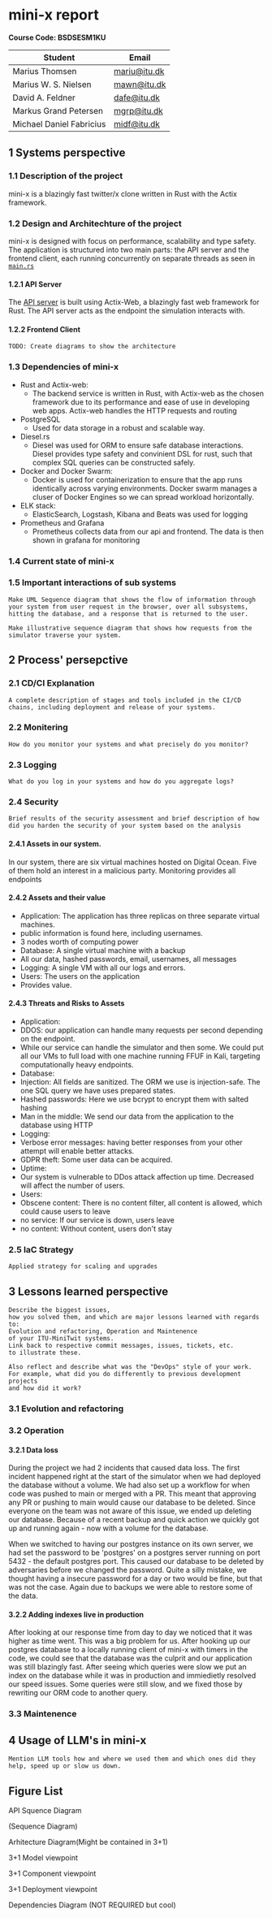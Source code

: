# mini-x report

**Course Code: BSDSESM1KU**

| Student  | Email| 
| -------- | -------- | 
| Marius Thomsen          | mariu@itu.dk | 
| Marius W. S. Nielsen    | mawn@itu.dk  | 
| David A. Feldner        | dafe@itu.dk  | 
| Markus Grand Petersen   | mgrp@itu.dk  | 
| Michael Daniel Fabricius| midf@itu.dk  | 

## 1 Systems perspective

### 1.1 Description of the project
mini-x is a blazingly fast twitter/x clone written in Rust with the Actix framework. 

### 1.2 Design and Architechture of the project
mini-x is designed with focus on performance, scalability and type safety. The application is structured into two main parts: the API server and the frontend client, each running concurrently on separate threads as seen in [`main.rs`](https://github.com/sumrdev/mini-x/blob/main/src/main.rs#L10-L11)
#### 1.2.1 API Server
The [API server](https://github.com/sumrdev/mini-x/blob/main/src/api/api_server.rs) is built using Actix-Web, a blazingly fast web framework for Rust. The API server acts as the endpoint the simulation interacts with. 



#### 1.2.2 Frontend Client



```TODO: Create diagrams to show the architecture```

### 1.3 Dependencies of mini-x

- Rust and Actix-web: 
    - The backend service is written in Rust, with Actix-web as the chosen framework due to its performance and ease of use in developing web apps. Actix-web handles the HTTP requests and routing
- PostgreSQL
    - Used for data storage in a robust and scalable way.
- Diesel&period;rs
    - Diesel was used for ORM to ensure safe database interactions. Diesel provides type safety and convinient DSL for rust, such that complex SQL queries can be constructed safely.
- Docker and Docker Swarm:
    - Docker is used for containerization to ensure that the app runs identically across varying environments. Docker swarm manages a cluser of Docker Engines so we can spread workload horizontally.
- ELK stack: 
    - ElasticSearch, Logstash, Kibana and Beats was used for logging
- Prometheus and Grafana
    - Prometheus collects data from our api and frontend. The data is then shown in grafana for monitoring

### 1.4 Current state of mini-x


### 1.5 Important interactions of sub systems
```
Make UML Sequence diagram that shows the flow of information through your system from user request in the browser, over all subsystems, hitting the database, and a response that is returned to the user.
``` 

```
Make illustrative sequence diagram that shows how requests from the simulator traverse your system.
```

## 2 Process' persepctive

### 2.1 CD/CI Explanation 

```
A complete description of stages and tools included in the CI/CD chains, including deployment and release of your systems.
```
### 2.2 Monitering
```
How do you monitor your systems and what precisely do you monitor?
```
### 2.3 Logging 
```
What do you log in your systems and how do you aggregate logs?
```
### 2.4 Security 
```
Brief results of the security assessment and brief description of how did you harden the security of your system based on the analysis
```
#### 2.4.1 Assets in our system. 
In our system, there are six virtual machines hosted on Digital Ocean. Five of them hold an interest in a malicious party. Monitoring provides all endpoints 
#### 2.4.2 Assets and their value
- Application: The application has three replicas on three separate virtual machines. 
 - public information is found here, including usernames.
 - 3 nodes worth of computing power
- Database: A single virtual machine with a backup
 - All our data, hashed passwords, email, usernames, all messages
- Logging: A single VM with all our logs and errors.
- Users: The users on the application
 - Provides value.

#### 2.4.3 Threats and Risks to Assets 
- Application: 
 - DDOS: our application can handle many requests per second depending on the endpoint. 
 - While our service can handle the simulator and then some. We could put all our VMs to full load with one machine running FFUF in Kali, targeting computationally heavy endpoints.
- Database:
 - Injection: All fields are sanitized. The ORM we use is injection-safe. The one SQL query we have uses prepared states.
 - Hashed passwords: Here we use bcrypt to encrypt them with salted hashing
 - Man in the middle: We send our data from the application to the database using HTTP
- Logging: 
 - Verbose error messages: having better responses from your other attempt will enable better attacks. 
 - GDPR theft: Some user data can be acquired.
- Uptime: 
 - Our system is vulnerable to DDos attack affection up time. Decreased will affect the number of users.
- Users: 
 - Obscene content: There is no content filter, all content is allowed, which could cause users to leave
 - no service: If our service is down, users leave 
 - no content: Without content, users don't stay
### 2.5 IaC Strategy 
```
Applied strategy for scaling and upgrades
```

## 3 Lessons learned perspective
```
Describe the biggest issues,
how you solved them, and which are major lessons learned with regards to:
Evolution and refactoring, Operation and Maintenence
of your ITU-MiniTwit systems. 
Link back to respective commit messages, issues, tickets, etc.
to illustrate these.

Also reflect and describe what was the "DevOps" style of your work.
For example, what did you do differently to previous development projects 
and how did it work?
```

### 3.1 Evolution and refactoring

### 3.2 Operation

#### 3.2.1 Data loss
During the project we had 2 incidents that caused data loss. 
The first incident happened right at the start of the simulator when we had deployed the database without a volume. We had also set up a workflow for when code was pushed to main or merged with a PR. This meant that approving any PR or pushing to main would cause our database to be deleted. Since everyone on the team was not aware of this issue, we ended up deleting our database. Because of a recent backup and quick action we quickly got up and running again - now with a volume for the database.

When we switched to having our postgres instance on its own server, we had set the password to be 'postgres' on a postgres server running on port 5432 - the default postgres port. This caused our database to be deleted by adversaries before we changed the password. Quite a silly mistake, we thought having a insecure password for a day or two would be fine, but that was not the case. Again due to backups we were able to restore some of the data.

#### 3.2.2 Adding indexes live in production

After looking at our response time from day to day we noticed that it was higher as time went. This was a big problem for us. After hooking up our postgres database to a locally running client of mini-x with timers in the code, we could see that the database was the culprit and our application was still blazingly fast. After seeing which queries were slow we put an index on the database while it was in production and immiedietly resolved our speed issues. Some queries were still slow, and we fixed those by rewriting our ORM code to another query.

### 3.3 Maintenence

## 4 Usage of LLM's in mini-x
```
Mention LLM tools how and where we used them and which ones did they help, speed up or slow us down. 
```



## Figure List 
API Squence Diagram 

(Sequence Diagram)

Arhitecture Diagram(Might be contained in 3+1)

3+1 Model viewpoint

3+1 Component viewpoint

3+1 Deployment viewpoint

Dependencies Diagram (NOT REQUIRED but cool)

